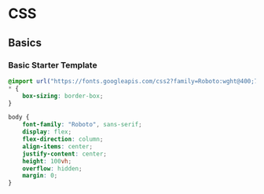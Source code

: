 # CSS

## Basics

### Basic Starter Template

```css
@import url("https://fonts.googleapis.com/css2?family=Roboto:wght@400;700&display=swap");
* {
	box-sizing: border-box;
}

body {
	font-family: "Roboto", sans-serif;
	display: flex;
	flex-direction: column;
	align-items: center;
	justify-content: center;
	height: 100vh;
	overflow: hidden;
	margin: 0;
}
```
